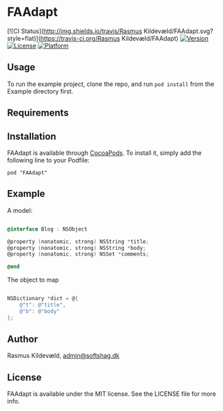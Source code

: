 # FAAdapt

[![CI Status](http://img.shields.io/travis/Rasmus Kildevæld/FAAdapt.svg?style=flat)](https://travis-ci.org/Rasmus Kildevæld/FAAdapt)
[![Version](https://img.shields.io/cocoapods/v/FAAdapt.svg?style=flat)](http://cocoadocs.org/docsets/FAAdapt)
[![License](https://img.shields.io/cocoapods/l/FAAdapt.svg?style=flat)](http://cocoadocs.org/docsets/FAAdapt)
[![Platform](https://img.shields.io/cocoapods/p/FAAdapt.svg?style=flat)](http://cocoadocs.org/docsets/FAAdapt)

## Usage

To run the example project, clone the repo, and run `pod install` from the Example directory first.

## Requirements

## Installation

FAAdapt is available through [CocoaPods](http://cocoapods.org). To install
it, simply add the following line to your Podfile:

    pod "FAAdapt"

## Example 
A model:

```objective-c

@interface Blog : NSObject 

@property (nonatomic, strong) NSString *title;
@property (nonatomic, strong) NSString *body;
@property (nonatomic, strong) NSSet *comments;

@end

```

The object to map

```objective-c

NSDictionary *dict = @{
    @"t": @"title",
    @"b": @"body"
};

```

## Author

Rasmus Kildevæld, admin@softshag.dk

## License

FAAdapt is available under the MIT license. See the LICENSE file for more info.


